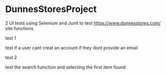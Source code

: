 # DunnesStoresProject

2 UI tests using Selenium and Junit to test https://www.dunnesstores.com/ site functions

test 1

test if a user cant creat an account if they dont provide an email

test 2

test the search fumction and selecting the first item found
